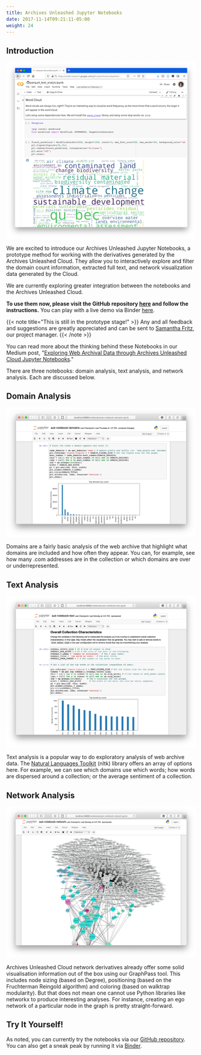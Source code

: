 ```yaml
---
title: Archives Unleashed Jupyter Notebooks
date: 2017-11-14T09:21:11-05:00
weight: 24
---
```


## Introduction

![AUK Notebook screenshot](/images/AUK_Notebook.png)

We are excited to introduce our Archives Unleashed Jupyter Notebooks, a prototype method for working with the derivatives generated by the Archives Unleashed Cloud. They allow you to interactively explore and filter the domain count information, extracted full text, and network visualization data generated by the Cloud.

We are currently exploring greater integration between the notebooks and the Archives Unleashed Cloud. 

**To use them now, please visit the GitHub repository [here](https://github.com/archivesunleashed/auk-notebooks) and follow the instructions.** You can play with a live demo via Binder [here](https://mybinder.org/v2/gh/archivesunleashed/auk-notebooks/master?filepath=auk-notebook.ipynb).

{{< note title="This is still in the prototype stage!" >}}
Any and all feedback and suggestions are greatly appreciated and can be sent to [Samantha Fritz](sam.fritz@archivesunleashed.org), our project manager.
{{< /note >}}

You can read more about the thinking behind these Notebooks in our Medium post, "[Exploring Web Archival Data through Archives Unleashed Cloud Jupyter Notebooks](https://news.archivesunleashed.org/exploring-web-archival-data-through-archives-unleashed-cloud-jupyter-notebooks-7605c6ca2b33)."

There are three notebooks: domain analysis, text analysis, and network analysis. Each are discussed below.

## Domain Analysis

![AUK Notebook screenshot](/images/AUK_Notebook_Domains.png)

Domains are a fairly basic analysis of the web archive that highlight what domains are included and how often they appear. You can, for example, see how many .com addresses are in the collection or which domains are over or underrepresented.

## Text Analysis

![AUK Notebook screenshot](/images/AUK_Notebook_Text.png)

Text analysis is a popular way to do exploratory analysis of web archive data. The [Natural Languages Toolkit](https://www.nltk.org) (nltk) library offers an array of options here. For example, we can see which domains use which words; how words are dispersed around a collection; or the average sentiment of a collection.

## Network Analysis

![AUK Notebook screenshot](/images/AUK_Notebook_Network.png)

Archives Unleashed Cloud network derivatives already offer some solid visualisation information out of the box using our GraphPass tool. This includes node sizing (based on Degree), positioning (based on the Fruchterman Reingold algorithm) and coloring (based on walktrap modularity). But that does not mean one cannot use Python libraries like networkx to produce interesting analyses. For instance, creating an ego network of a particular node in the graph is pretty straight-forward.

## Try It Yourself!

As noted, you can currently try the notebooks via our [GitHub repository](https://github.com/archivesunleashed/auk-notebooks). You can also get a sneak peak by running it via [Binder](https://mybinder.org/v2/gh/archivesunleashed/auk-notebooks/master?filepath=auk-notebook.ipynb).